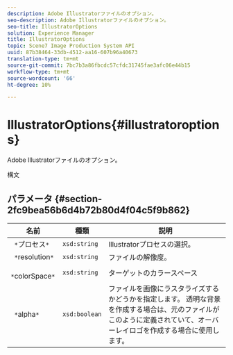 ```yaml
---
description: Adobe Illustratorファイルのオプション。
seo-description: Adobe Illustratorファイルのオプション。
seo-title: IllustratorOptions
solution: Experience Manager
title: IllustratorOptions
topic: Scene7 Image Production System API
uuid: 87b38464-33db-4512-aa16-607b96a40673
translation-type: tm+mt
source-git-commit: 7bc7b3a86fbcdc57cfdc31745fae3afc06e44b15
workflow-type: tm+mt
source-wordcount: '66'
ht-degree: 10%

---
```



# IllustratorOptions{#illustratoroptions}

Adobe Illustratorファイルのオプション。

構文

## パラメータ {#section-2fc9bea56b6d4b72b80d4f04c5f9b862}

| 名前 | 種類 | 説明 |
|---|---|---|
| ` *`プロセス`*` | `xsd:string` | Illustratorプロセスの選択。 |
| ` *`resolution`*` | `xsd:string` | ファイルの解像度。 |
| ` *`colorSpace`*` | `xsd:string` | ターゲットのカラースペース |
| ` *`alpha`*` | `xsd:boolean` | ファイルを画像にラスタライズするかどうかを指定します。 透明な背景を作成する場合は、元のファイルがこのように定義されていて、オーバーレイロゴを作成する場合に使用します。 |


